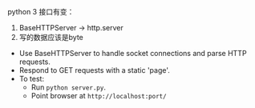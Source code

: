 python 3 接口有变：
1. BaseHTTPServer  ->  http.server
2. 写的数据应该是byte


*   Use BaseHTTPServer to handle socket connections and parse HTTP requests.
*   Respond to GET requests with a static 'page'.
*   To test:
    *   Run `python server.py`.
    *   Point browser at `http://localhost:port/`
    
    
